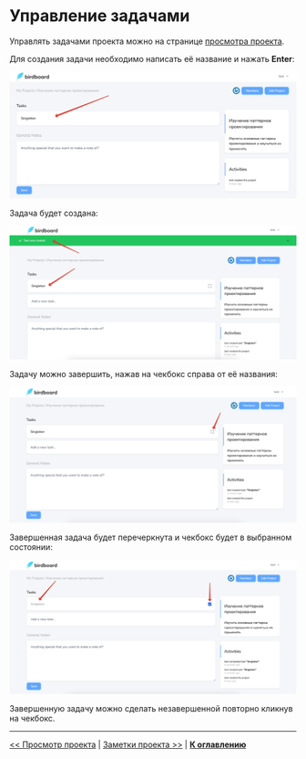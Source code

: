 # Управление задачами

Управлять задачами проекта можно на странице [просмотра проекта](../08-view-project/README.md).

Для создания задачи необходимо написать её название и нажать **Enter**:

![](img/01.png)

Задача будет создана:

![](img/02.png)

Задачу можно завершить, нажав на чекбокс справа от её названия:

![](img/03.png)

Завершенная задача будет перечеркнута и чекбокс будет в выбранном состоянии:

![](img/04.png)

Завершенную задачу можно сделать незавершенной повторно кликнув на чекбокс.

---

[<< Просмотр проекта](../08-view-project/README.md) | [Заметки проекта >>](../10-project-notes/README.md) | [**К оглавлению**](../README.md)
